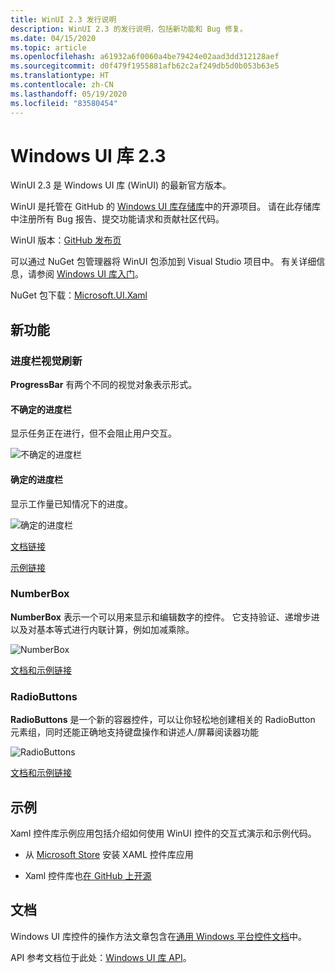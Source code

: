 ```yaml
---
title: WinUI 2.3 发行说明
description: WinUI 2.3 的发行说明，包括新功能和 Bug 修复。
ms.date: 04/15/2020
ms.topic: article
ms.openlocfilehash: a61932a6f0060a4be79424e02aad3dd312128aef
ms.sourcegitcommit: d0f479f1955881afb62c2af249db5d0b053b63e5
ms.translationtype: HT
ms.contentlocale: zh-CN
ms.lasthandoff: 05/19/2020
ms.locfileid: "83580454"
---
```

# <a name="windows-ui-library-23"></a>Windows UI 库 2.3

WinUI 2.3 是 Windows UI 库 (WinUI) 的最新官方版本。

WinUI 是托管在 GitHub 的 [Windows UI 库存储库](https://aka.ms/winui)中的开源项目。 请在此存储库中注册所有 Bug 报告、提交功能请求和贡献社区代码。

WinUI 版本：[GitHub 发布页](https://github.com/microsoft/microsoft-ui-xaml/releases)

可以通过 NuGet 包管理器将 WinUI 包添加到 Visual Studio 项目中。 有关详细信息，请参阅 [Windows UI 库入门](../getting-started.md)。

NuGet 包下载：[Microsoft.UI.Xaml](https://www.nuget.org/packages/Microsoft.UI.Xaml)

## <a name="new-features"></a>新功能

### <a name="progress-bar-visual-refresh"></a>进度栏视觉刷新

**ProgressBar** 有两个不同的视觉对象表示形式。

#### <a name="indeterminate-progress-bar"></a>不确定的进度栏

显示任务正在进行，但不会阻止用户交互。

![不确定的进度栏](../images/IndeterminateProgressBar.gif)

#### <a name="determinate-progress-bar"></a>确定的进度栏

显示工作量已知情况下的进度。 

![确定的进度栏](../images/DeterminateProgressBar.gif)

[文档链接](https://docs.microsoft.com/windows/uwp/design/controls-and-patterns/progress-controls)

[示例链接](https://docs.microsoft.com/windows/uwp/design/controls-and-patterns/progress-controls#examples)

### <a name="numberbox"></a>NumberBox

**NumberBox** 表示一个可以用来显示和编辑数字的控件。 它支持验证、递增步进以及对基本等式进行内联计算，例如加减乘除。

![NumberBox](../images/NumberBoxGif.gif)

[文档和示例链接](https://docs.microsoft.com/windows/uwp/design/controls-and-patterns/number-box)

### <a name="radiobuttons"></a>RadioButtons

**RadioButtons** 是一个新的容器控件，可以让你轻松地创建相关的 RadioButton 元素组，同时还能正确地支持键盘操作和讲述人/屏幕阅读器功能

![RadioButtons](../images/RadioButtons.png)

[文档和示例链接](https://github.com/microsoft/microsoft-ui-xaml-specs/blob/c8d3d3668af546091656dfc37436b13cd062f52d/active/radiobuttons/RadioButtons_Spec.md)

## <a name="examples"></a>示例

Xaml 控件库示例应用包括介绍如何使用 WinUI 控件的交互式演示和示例代码。

* 从 [Microsoft Store](
https://www.microsoft.com/p/xaml-controls-gallery/9msvh128x2zt) 安装 XAML 控件库应用

* Xaml 控件库也[在 GitHub 上开源](
https://github.com/Microsoft/Xaml-Controls-Gallery)

## <a name="documentation"></a>文档

Windows UI 库控件的操作方法文章包含在[通用 Windows 平台控件文档](/windows/uwp/design/controls-and-patterns/)中。

API 参考文档位于此处：[Windows UI 库 API](/uwp/api/overview/winui/)。
